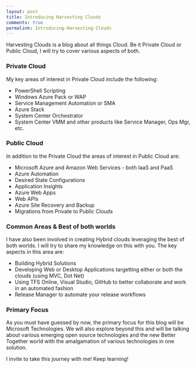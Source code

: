 ```yaml
---
layout: post
title: Introducing Harvesting Clouds
comments: true
permalink: Introducing-Harvesting-Clouds
---
```


Harvesting Clouds is a blog about all things Cloud. Be it Private Cloud or Public Cloud, I will try to cover various aspects of both.

### Private Cloud

My key areas of interest in Private Cloud include the following:

* PowerShell Scripting
* Windows Azure Pack or WAP
* Service Management Automation or SMA
* Azure Stack
* System Center Orchestrator
* System Center VMM and other products like Service Manager, Ops Mgr, etc.

### Public Cloud

In addition to the Private Cloud the areas of interest in Public Cloud are:

* Microsoft Azure and Amazon Web Services - both IaaS and PaaS
* Azure Automation
* Desired State Configurations
* Application Insights
* Azure Web Apps
* Web APIs
* Azure Site Recovery and Backup
* Migrations from Private to Public Clouds

### Common Areas & Best of both worlds

I have also been involved in creating Hybrid clouds leveraging the best of both worlds. I will try to share my knowledge on this with you. The key aspects in this area are:
* Building Hybrid Solutions
* Developing Web or Desktop Applications targetting either or both the clouds (using MVC, Dot Net)
* Using TFS Online, Visual Studio, GitHub to better collaborate and work in an automated fashion
* Release Manager to automate your release workflows

### Primary Focus

As you must have guessed by now, the primary focus for this blog will be Microsoft Technologies. We will also explore beyond this and will be talking about various emerging open source technologies and the new Better Together world with the amalgamation of various technologies in one solution.

I invite to take this journey with me!
Keep learning!
